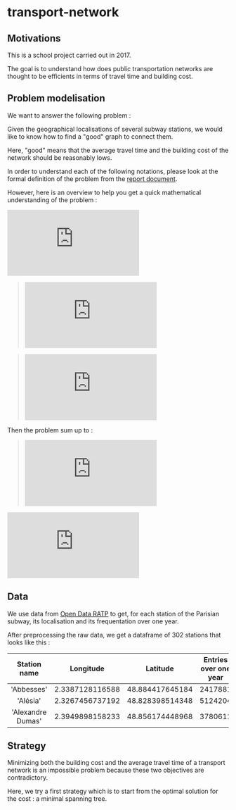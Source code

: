 # transport-network 
## Motivations
This is a school project carried out in 2017.	

The goal is to understand how does public transportation networks are thought to be efficients in terms of travel time and building cost.


## Problem modelisation

We want to answer the following problem :

Given the geographical localisations of several subway stations, we would like to know how to find a "good" graph to connect them.

Here, "good" means that the average travel time and the building cost of the network should be reasonably lows.

In order to understand each of the following notations, please look at the formal definition of the problem from the [report document](https://rubenbsb.github.io/pdfs/transport-network.pdf). 

However, here is an overview to help you get a quick mathematical understanding of the problem :

![def](https://latex.codecogs.com/svg.latex?%5Ctext%7BFor%20a%20graph%20%7DG%3D%28S%2CE%29%5Ctext%7B%20we%20define%20its%20average%20travel%20time%20%7DT%28G%29%5Ctext%7B%20and%20its%20building%20cost%20%7DC%28G%29%5Ctext%7B%20as%20follows%20%3A%7D)

>![travel-time](https://latex.codecogs.com/svg.latex?T%28G%29%20%3D%20%5Csum_%7B%28i%2Cj%29%5Cin%20S%5E2%7D%5Cfrac%7B%5Cdelta_%7Bij%7D%7D%7BV%7D%5Cfrac%7Bf_if_j%7D%7BF%5E2%7D)

>![cost](https://latex.codecogs.com/svg.latex?C%28G%29%3D%5Csum_%7B%28i%2Cj%29%5Cin%20E%7Dl_%7Bij%7D%5Calpha)

Then the problem sum up to : 

>![min](https://latex.codecogs.com/svg.latex?%5Cbegin%7Baligned%7D%20%26%20%5Chspace%7B2.3cm%7D%5Cunderset%7BG%3D%28S%2CE%29%7D%7B%5Ctext%7Bmin%7D%7D%20%26%20%26%20T%28G%29%20%5C%5C%20%26%20%5Chspace%7B1.8cm%7D%5Ctext%7Bsubject%20to%7D%20%26%20%26%20C%28G%29%20%5Cle%20R%20%5C%5C%20%26%20%26%20%26%20G%20%5Ctext%7B%20connected%7D%5C%5C%20%26%20%26%20%26%20S%20%3D%20S_%7B0%7D%20%5Cend%7Baligned%7D)

![](https://latex.codecogs.com/svg.latex?%5Ctext%7Bwhere%20%7DS_%7B0%7D%5Ctext%7B%20denotes%20our%20fixed%20set%20of%20stations.%7D)
## Data

We use data from [Open Data RATP](https://data.ratp.fr/explore/?sort=modified) to get, for each station of the Parisian subway, its localisation and its frequentation over one year.

After preprocessing the raw data, we get a dataframe of 302 stations that looks like this :


|    Station name   |    Longitude    |     Latitude    | Entries over one year |
|:-----------------:|:---------------:|:---------------:|:---------------------:|
|     'Abbesses'    | 2.3387128116588 | 48.884417645184 |        2417881        |
|      'Alésia'     | 2.3267456737192 | 48.828398514348 |        5124204        |   
| 'Alexandre Dumas' | 2.3949898158233 | 48.856174448968 |        3780611        |

## Strategy

Minimizing both the building cost and the average travel time of a transport network is an impossible problem because these two objectives are contradictory.

Here, we try a first strategy which is to start from the optimal solution for the cost : a minimal spanning tree. 
